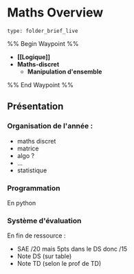 # Maths Overview
 
```ccard
type: folder_brief_live
```
%% Begin Waypoint %%
- **[[Logique]]**
- **Maths-discret**
	- **Manipulation d'ensemble**

%% End Waypoint %%

## Présentation
### Organisation de l'année :
- maths discret
- matrice
- algo ?
- ...
- statistique
### Programmation
En python
### Système d'évaluation
En fin de ressource :
- SAE /20 mais 5pts dans le DS donc /15
- Note DS (sur table)
- Note TD (selon le prof de TD)
